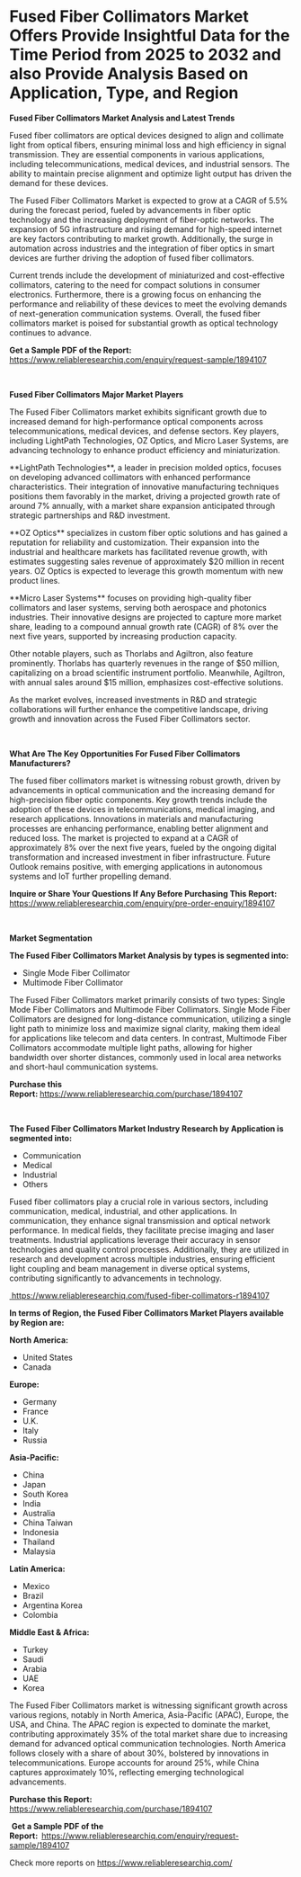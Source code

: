 <p><h1>Fused Fiber Collimators Market Offers Provide Insightful Data for the Time Period from 2025 to 2032 and also Provide Analysis Based on Application, Type, and Region</h1></p><p><strong>Fused Fiber Collimators Market Analysis and Latest Trends</strong></p>
<p><p>Fused fiber collimators are optical devices designed to align and collimate light from optical fibers, ensuring minimal loss and high efficiency in signal transmission. They are essential components in various applications, including telecommunications, medical devices, and industrial sensors. The ability to maintain precise alignment and optimize light output has driven the demand for these devices.</p><p>The Fused Fiber Collimators Market is expected to grow at a CAGR of 5.5% during the forecast period, fueled by advancements in fiber optic technology and the increasing deployment of fiber-optic networks. The expansion of 5G infrastructure and rising demand for high-speed internet are key factors contributing to market growth. Additionally, the surge in automation across industries and the integration of fiber optics in smart devices are further driving the adoption of fused fiber collimators.</p><p>Current trends include the development of miniaturized and cost-effective collimators, catering to the need for compact solutions in consumer electronics. Furthermore, there is a growing focus on enhancing the performance and reliability of these devices to meet the evolving demands of next-generation communication systems. Overall, the fused fiber collimators market is poised for substantial growth as optical technology continues to advance.</p></p>
<p><strong>Get a Sample PDF of the Report:&nbsp;</strong> <a href="https://www.reliableresearchiq.com/enquiry/request-sample/1894107?utm_campaign=2278&utm_medium=2&utm_source=Github&utm_content=ia&utm_term=01032025&utm_id=fused-fiber-collimators">https://www.reliableresearchiq.com/enquiry/request-sample/1894107</a></p>
<p>&nbsp;</p>
<p><strong>Fused Fiber Collimators Major Market Players</strong></p>
<p><p>The Fused Fiber Collimators market exhibits significant growth due to increased demand for high-performance optical components across telecommunications, medical devices, and defense sectors. Key players, including LightPath Technologies, OZ Optics, and Micro Laser Systems, are advancing technology to enhance product efficiency and miniaturization. </p><p>**LightPath Technologies**, a leader in precision molded optics, focuses on developing advanced collimators with enhanced performance characteristics. Their integration of innovative manufacturing techniques positions them favorably in the market, driving a projected growth rate of around 7% annually, with a market share expansion anticipated through strategic partnerships and R&D investment.</p><p>**OZ Optics** specializes in custom fiber optic solutions and has gained a reputation for reliability and customization. Their expansion into the industrial and healthcare markets has facilitated revenue growth, with estimates suggesting sales revenue of approximately $20 million in recent years. OZ Optics is expected to leverage this growth momentum with new product lines.</p><p>**Micro Laser Systems** focuses on providing high-quality fiber collimators and laser systems, serving both aerospace and photonics industries. Their innovative designs are projected to capture more market share, leading to a compound annual growth rate (CAGR) of 8% over the next five years, supported by increasing production capacity.</p><p>Other notable players, such as Thorlabs and Agiltron, also feature prominently. Thorlabs has quarterly revenues in the range of $50 million, capitalizing on a broad scientific instrument portfolio. Meanwhile, Agiltron, with annual sales around $15 million, emphasizes cost-effective solutions. </p><p>As the market evolves, increased investments in R&D and strategic collaborations will further enhance the competitive landscape, driving growth and innovation across the Fused Fiber Collimators sector.</p></p>
<p>&nbsp;</p>
<p><strong>What Are The Key Opportunities For Fused Fiber Collimators Manufacturers?</strong></p>
<p><p>The fused fiber collimators market is witnessing robust growth, driven by advancements in optical communication and the increasing demand for high-precision fiber optic components. Key growth trends include the adoption of these devices in telecommunications, medical imaging, and research applications. Innovations in materials and manufacturing processes are enhancing performance, enabling better alignment and reduced loss. The market is projected to expand at a CAGR of approximately 8% over the next five years, fueled by the ongoing digital transformation and increased investment in fiber infrastructure. Future Outlook remains positive, with emerging applications in autonomous systems and IoT further propelling demand.</p></p>
<p><strong>Inquire or Share Your Questions If Any Before Purchasing This Report:</strong> <a href="https://www.reliableresearchiq.com/enquiry/pre-order-enquiry/1894107?utm_campaign=2278&utm_medium=2&utm_source=Github&utm_content=ia&utm_term=01032025&utm_id=fused-fiber-collimators">https://www.reliableresearchiq.com/enquiry/pre-order-enquiry/1894107</a></p>
<p>&nbsp;</p>
<p><strong>Market Segmentation</strong></p>
<p><strong>The Fused Fiber Collimators Market Analysis by types is segmented into:</strong></p>
<p><ul><li>Single Mode Fiber Collimator</li><li>Multimode Fiber Collimator</li></ul></p>
<p><p>The Fused Fiber Collimators market primarily consists of two types: Single Mode Fiber Collimators and Multimode Fiber Collimators. Single Mode Fiber Collimators are designed for long-distance communication, utilizing a single light path to minimize loss and maximize signal clarity, making them ideal for applications like telecom and data centers. In contrast, Multimode Fiber Collimators accommodate multiple light paths, allowing for higher bandwidth over shorter distances, commonly used in local area networks and short-haul communication systems.</p></p>
<p><strong>Purchase this Report:&nbsp;</strong><a href="https://www.reliableresearchiq.com/purchase/1894107?utm_campaign=2278&utm_medium=2&utm_source=Github&utm_content=ia&utm_term=01032025&utm_id=fused-fiber-collimators">https://www.reliableresearchiq.com/purchase/1894107</a></p>
<p>&nbsp;</p>
<p><strong>The Fused Fiber Collimators Market Industry Research by Application is segmented into:</strong></p>
<p><ul><li>Communication</li><li>Medical</li><li>Industrial</li><li>Others</li></ul></p>
<p><p>Fused fiber collimators play a crucial role in various sectors, including communication, medical, industrial, and other applications. In communication, they enhance signal transmission and optical network performance. In medical fields, they facilitate precise imaging and laser treatments. Industrial applications leverage their accuracy in sensor technologies and quality control processes. Additionally, they are utilized in research and development across multiple industries, ensuring efficient light coupling and beam management in diverse optical systems, contributing significantly to advancements in technology.</p></p>
<p><a href="https://www.reliableresearchiq.com/fused-fiber-collimators-r1894107?utm_campaign=2278&utm_medium=2&utm_source=Github&utm_content=ia&utm_term=01032025&utm_id=fused-fiber-collimators">&nbsp;https://www.reliableresearchiq.com/fused-fiber-collimators-r1894107</a></p>
<p><strong>In terms of Region, the Fused Fiber Collimators Market Players available by Region are:</strong></p>
<p>
    <p> <strong> North America: </strong>
        <ul>
            <li>United States</li>
            <li>Canada</li>
        </ul>
        </p> 
    <p> <strong> Europe: </strong>
        <ul>
            <li>Germany</li>
            <li>France</li>
            <li>U.K.</li>
            <li>Italy</li>
            <li>Russia</li>
        </ul>
        </p> 
    <p> <strong> Asia-Pacific: </strong>
        <ul>
            <li>China</li>
            <li>Japan</li>
            <li>South Korea</li>
            <li>India</li>
            <li>Australia</li>
            <li>China Taiwan</li>
            <li>Indonesia</li>
            <li>Thailand</li>
            <li>Malaysia</li>
        </ul>
        </p> 
    <p> <strong> Latin America: </strong>
        <ul>
            <li>Mexico</li>
            <li>Brazil</li>
            <li>Argentina Korea</li>
            <li>Colombia</li>
        </ul>
        </p> 
    <p> <strong> Middle East & Africa: </strong>
        <ul>
            <li>Turkey</li>
            <li>Saudi</li>
            <li>Arabia</li>
            <li>UAE</li>
            <li>Korea</li>
        </ul>
    </p>
    </p>
<p><p>The Fused Fiber Collimators market is witnessing significant growth across various regions, notably in North America, Asia-Pacific (APAC), Europe, the USA, and China. The APAC region is expected to dominate the market, contributing approximately 35% of the total market share due to increasing demand for advanced optical communication technologies. North America follows closely with a share of about 30%, bolstered by innovations in telecommunications. Europe accounts for around 25%, while China captures approximately 10%, reflecting emerging technological advancements.</p></p>
<p><strong>Purchase this Report: </strong><a href="https://www.reliableresearchiq.com/purchase/1894107?utm_campaign=2278&utm_medium=2&utm_source=Github&utm_content=ia&utm_term=01032025&utm_id=fused-fiber-collimators">https://www.reliableresearchiq.com/purchase/1894107</a></p>
<p>&nbsp;<strong>Get a Sample PDF of the Report:&nbsp;&nbsp;</strong><a href="https://www.reliableresearchiq.com/enquiry/request-sample/1894107?utm_campaign=2278&utm_medium=2&utm_source=Github&utm_content=ia&utm_term=01032025&utm_id=fused-fiber-collimators">https://www.reliableresearchiq.com/enquiry/request-sample/1894107</a></p>
<p><strong></strong></p>
<p>Check more reports on <a href="https://www.reliableresearchiq.com/?utm_campaign=2278&utm_medium=2&utm_source=Github&utm_content=ia&utm_term=01032025&utm_id=fused-fiber-collimators">https://www.reliableresearchiq.com/</a></p>